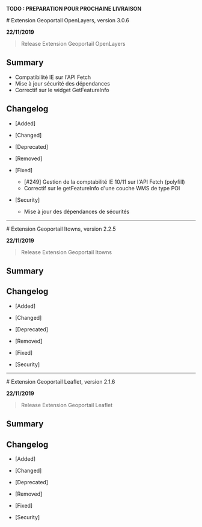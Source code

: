 **TODO : PREPARATION POUR PROCHAINE LIVRAISON**

# Extension Geoportail OpenLayers, version 3.0.6

**22/11/2019**
> Release Extension Geoportail OpenLayers

## Summary

* Compatibilité IE sur l'API Fetch
* Mise à jour sécurité des dépendances
* Correctif sur le widget GetFeatureInfo

## Changelog

* [Added]

* [Changed]

* [Deprecated]

* [Removed]

* [Fixed]

    - [#249] Gestion de la comptabilité IE 10/11 sur l'API Fetch (polyfill)
    - Correctif sur le getFeatureInfo d'une couche WMS de type POI

* [Security]

    - Mise à jour des dépendances de sécurités
---

# Extension Geoportail Itowns, version 2.2.5

**22/11/2019**
> Release Extension Geoportail Itowns

## Summary

## Changelog

* [Added]

* [Changed]

* [Deprecated]

* [Removed]

* [Fixed]

* [Security]

---

# Extension Geoportail Leaflet, version 2.1.6

**22/11/2019**
> Release Extension Geoportail Leaflet

## Summary

## Changelog

* [Added]

* [Changed]

* [Deprecated]

* [Removed]

* [Fixed]

* [Security]
